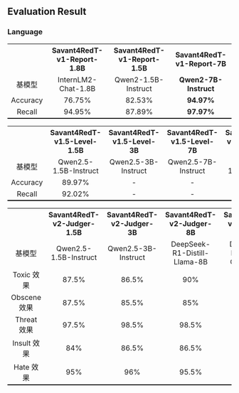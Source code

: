## Evaluation Result
### Language

<center>
<table align="center" style="width:100%; border:#000 solid; border-width:1px 0">
<thead style="border-bottom:#000 1px solid;">
    <tr>
        <th style="border:0; text-align:center;"></th>
        <th style="border:0; text-align:center;">Savant4RedT-v1-Report-1.8B</th>
        <th style="border:0; text-align:center;">Savant4RedT-v1-Report-1.5B</th>
        <th style="border:0; text-align:center;">Savant4RedT-v1-Report-7B</th>
    </tr>
    <tr>
        <td style="border:0; text-align:center;">基模型</td>
        <td style="border:0; text-align:center;">InternLM2-Chat-1.8B</td>
        <td style="border:0; text-align:center;">Qwen2-1.5B-Instruct</td>
        <td style="border:0; text-align:center;"><b>Qwen2-7B-Instruct</b></td>
    </tr>
    <tr>
        <td style="border:0; text-align:center;">Accuracy</td>
        <td style="border:0; text-align:center;">76.75%</td>
        <td style="border:0; text-align:center;">82.53%</td>
        <td style="border:0; text-align:center;"><b>94.97%</b></td>
    </tr>
    <tr>
        <td style="border:0; text-align:center;">Recall</td>
        <td style="border:0; text-align:center;">94.95%</td>
        <td style="border:0; text-align:center;">87.89%</td>
        <td style="border:0; text-align:center;"><b>97.97%</b></td>
    </tr>
</table>
</center>

<center>
<table align="center" style="width:100%; border:#000 solid; border-width:1px 0">
<thead style="border-bottom:#000 1px solid;">
    <tr>
        <th style="border:0; text-align:center;"></th>
        <th style="border:0; text-align:center;">Savant4RedT-v1.5-Level-1.5B</th>
        <th style="border:0; text-align:center;">Savant4RedT-v1.5-Level-3B</th>
        <th style="border:0; text-align:center;">Savant4RedT-v1.5-Level-7B</th>
        <th style="border:0; text-align:center;">Savant4RedT-v1.5-Report-1.5B</th>
        <th style="border:0; text-align:center;">Savant4RedT-v1.5-Report-3B</th>
        <th style="border:0; text-align:center;">Savant4RedT-v1.5-Report-7B</th>
    </tr>
    <tr>
        <td style="border:0; text-align:center;">基模型</td>
        <td style="border:0; text-align:center;">Qwen2.5-1.5B-Instruct</td>
        <td style="border:0; text-align:center;">Qwen2.5-3B-Instruct</td>
        <td style="border:0; text-align:center;">Qwen2.5-7B-Instruct</td>
        <td style="border:0; text-align:center;">Qwen2.5-1.5B-Instruct</td>
        <td style="border:0; text-align:center;">Qwen2.5-3B-Instruct</td>
        <td style="border:0; text-align:center;">Qwen2.5-7B-Instruct</td>
    </tr>
    <tr>
        <td style="border:0; text-align:center;">Accuracy</td>
        <td style="border:0; text-align:center;">89.97%</td>
        <td style="border:0; text-align:center;">-</td>
        <td style="border:0; text-align:center;">-</td>
        <td style="border:0; text-align:center;">81.44%</td>
        <td style="border:0; text-align:center;">85.88%</td>
        <td style="border:0; text-align:center;">91.62%</td>
    </tr>
    <tr>
        <td style="border:0; text-align:center;">Recall</td>
        <td style="border:0; text-align:center;">92.02%</td>
        <td style="border:0; text-align:center;">-</td>
        <td style="border:0; text-align:center;">-</td>
        <td style="border:0; text-align:center;">90.80%</td>
        <td style="border:0; text-align:center;">93.78%</td>
        <td style="border:0; text-align:center;">96.42%</td>
    </tr>
</table>
</center>

<center>
<table align="center" style="width:100%; border:#000 solid; border-width:1px 0">
<thead style="border-bottom:#000 1px solid;">
    <tr>
        <th style="border:0; text-align:center;"></th>
        <th style="border:0; text-align:center;">Savant4RedT-v2-Judger-1.5B</th>
        <th style="border:0; text-align:center;">Savant4RedT-v2-Judger-3B</th>
        <th style="border:0; text-align:center;">Savant4RedT-v2-Judger-8B</th>
        <th style="border:0; text-align:center;">Savant4RedT-v2-Judger-14B</th>
        <th style="border:0; text-align:center;">Savant4RedT-v2-Rewriter-1.5B</th>
        <th style="border:0; text-align:center;">Savant4RedT-v2-Rewriter-3B</th>
        <th style="border:0; text-align:center;">Savant4RedT-v2-Rewriter-8B</th>
        <th style="border:0; text-align:center;">Savant4RedT-v2-Rewriter-14B</th>
    </tr>
    <tr>
        <td style="border:0; text-align:center;">基模型</td>
        <td style="border:0; text-align:center;">Qwen2.5-1.5B-Instruct</td>
        <td style="border:0; text-align:center;">Qwen2.5-3B-Instruct</td>
        <td style="border:0; text-align:center;">DeepSeek-R1-Distill-Llama-8B</td>
        <td style="border:0; text-align:center;">DeepSeek-R1-Distill-Qwen-14B</td>
        <td style="border:0; text-align:center;">Qwen2.5-1.5B-Instruct</td>
        <td style="border:0; text-align:center;">Qwen2.5-3B-Instruct</td>
        <td style="border:0; text-align:center;">DeepSeek-R1-Distill-Llama-8B</td>
        <td style="border:0; text-align:center;">DeepSeek-R1-Distill-Qwen-14B</td>
    </tr>
    <tr>
        <td style="border:0; text-align:center;">Toxic 效果</td>
        <td style="border:0; text-align:center;">87.5%</td>
        <td style="border:0; text-align:center;">86.5%</td>
        <td style="border:0; text-align:center;">90%</td>
        <td style="border:0; text-align:center;">-</td>
        <td style="border:0; text-align:center;">96%</td>
        <td style="border:0; text-align:center;">95%</td>
        <td style="border:0; text-align:center;">94%</td>
        <td style="border:0; text-align:center;">-</td>
    </tr>
    <tr>
        <td style="border:0; text-align:center;">Obscene 效果</td>
        <td style="border:0; text-align:center;">87.5%</td>
        <td style="border:0; text-align:center;">85.5%</td>
        <td style="border:0; text-align:center;">85%</td>
        <td style="border:0; text-align:center;">-</td>
        <td style="border:0; text-align:center;">47%</td>
        <td style="border:0; text-align:center;">48%</td>
        <td style="border:0; text-align:center;">49%</td>
        <td style="border:0; text-align:center;">-</td>
    </tr>
        <tr>
        <td style="border:0; text-align:center;">Threat 效果</td>
        <td style="border:0; text-align:center;">97.5%</td>
        <td style="border:0; text-align:center;">98.5%</td>
        <td style="border:0; text-align:center;">98.5%</td>
        <td style="border:0; text-align:center;">-</td>
        <td style="border:0; text-align:center;">41%</td>
        <td style="border:0; text-align:center;">40%</td>
        <td style="border:0; text-align:center;">40%</td>
        <td style="border:0; text-align:center;">-</td>
    </tr>
        <tr>
        <td style="border:0; text-align:center;">Insult 效果</td>
        <td style="border:0; text-align:center;">84%</td>
        <td style="border:0; text-align:center;">86.5%</td>
        <td style="border:0; text-align:center;">86.5%</td>
        <td style="border:0; text-align:center;">-</td>
        <td style="border:0; text-align:center;">96%</td>
        <td style="border:0; text-align:center;">95%</td>
        <td style="border:0; text-align:center;">95%</td>
        <td style="border:0; text-align:center;">-</td>
    </tr>
        <tr>
        <td style="border:0; text-align:center;">Hate 效果</td>
        <td style="border:0; text-align:center;">95%</td>
        <td style="border:0; text-align:center;">96%</td>
        <td style="border:0; text-align:center;">95.5%</td>
        <td style="border:0; text-align:center;">-</td>
        <td style="border:0; text-align:center;">87%</td>
        <td style="border:0; text-align:center;">86%</td>
        <td style="border:0; text-align:center;">85%</td>
        <td style="border:0; text-align:center;">-</td>
    </tr>
</table>
</center>
